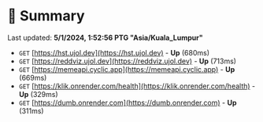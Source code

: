 # 📖 Summary
Last updated: **5/1/2024, 1:52:56 PTG "Asia/Kuala_Lumpur"**

- `GET` [https://hst.ujol.dev](https://hst.ujol.dev) - **Up** (680ms)
- `GET` [https://reddviz.ujol.dev](https://reddviz.ujol.dev) - **Up** (713ms)
- `GET` [https://memeapi.cyclic.app](https://memeapi.cyclic.app) - **Up** (669ms)
- `GET` [https://klik.onrender.com/health](https://klik.onrender.com/health) - **Up** (329ms)
- `GET` [https://dumb.onrender.com](https://dumb.onrender.com) - **Up** (311ms)
